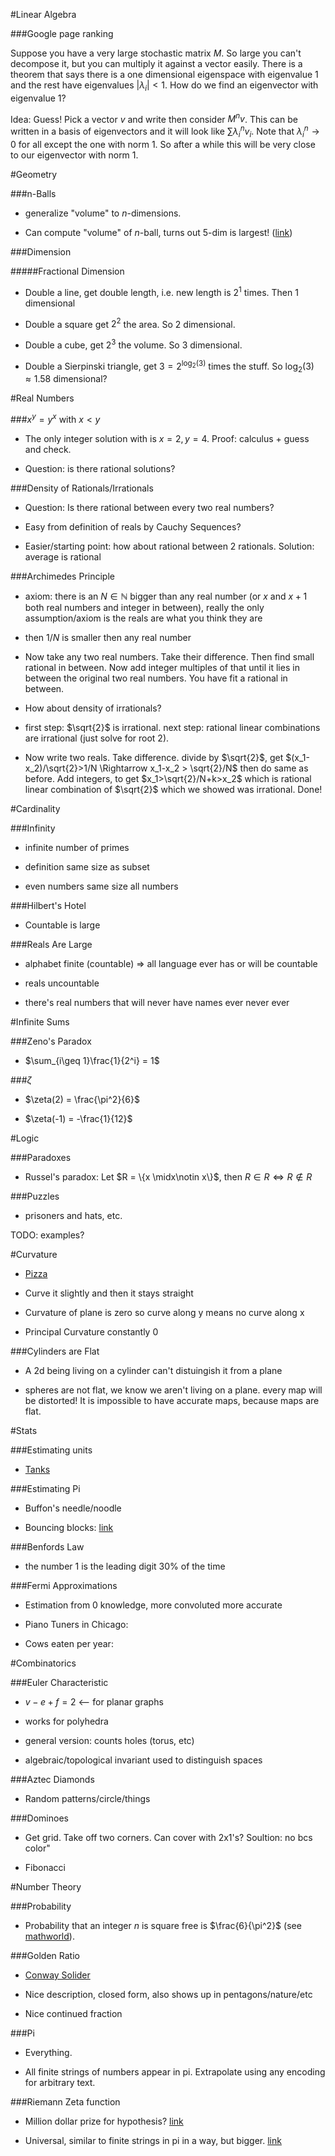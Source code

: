 #Linear Algebra

###Google page ranking

Suppose you have a very large stochastic matrix $M$. So large you can't decompose it, but you can multiply it against a vector easily. There is a theorem that says there is a one dimensional eigenspace with eigenvalue $1$ and the rest have eigenvalues $|\lambda_i|<1$. How do we find an eigenvector with eigenvalue $1$?

Idea: Guess! Pick a vector $v$ and write then consider $M^nv$. This can be written in a basis of eigenvectors and it will look like $\sum \lambda_i^nv_i$. Note that $\lambda_i^n \to 0$ for all except the one with norm $1$. So after a while this will be very close to our eigenvector with norm $1$.

#Geometry

###n-Balls

* generalize "volume" to $n$-dimensions.

* Can compute "volume" of $n$-ball, turns out $5$-dim is largest! ([link](http://en.wikipedia.org/wiki/Deriving_the_volume_of_an_n-ball))

###Dimension

#####Fractional Dimension

* Double a line, get double length, i.e. new length is $2^1$ times. Then $1$ dimensional

* Double a square get $2^2$ the area. So $2$ dimensional.

* Double a cube, get $2^3$ the volume. So $3$ dimensional.

* Double a Sierpinski triangle, get $3=2^{\log_2(3)}$ times the stuff. So $\log_2(3)\approx 1.58$ dimensional?

#Real Numbers

###$x^y=y^x$ with $x<y$

* The only integer solution with is $x=2, y=4$. Proof: calculus + guess and check.

* Question: is there rational solutions?

###Density of Rationals/Irrationals

* Question: Is there rational between every two real numbers?

* Easy from definition of reals by Cauchy Sequences?

* Easier/starting point: how about rational between 2 rationals. Solution: average is rational

###Archimedes Principle

* axiom: there is an $N\in\mathbb{N}$ bigger than any real number (or $x$ and $x+1$ both real numbers and integer in between), really the only assumption/axiom is the reals are what you think they are

* then $1/N$ is smaller then any real number

* Now take any two real numbers. Take their difference. Then find small rational in between. Now add integer multiples of that until it lies in between the original two real numbers. You have fit a rational in between.

* How about density of irrationals?

* first step: $\sqrt{2}$ is irrational. next step: rational linear combinations are irrational (just solve for root 2).

* Now write two reals. Take difference. divide by $\sqrt{2}$, get $(x_1-x_2)/\sqrt{2}>1/N \Rightarrow x_1-x_2 > \sqrt{2}/N$ then do same as before. Add integers, to get $x_1>\sqrt{2}/N+k>x_2$ which is rational linear combination of $\sqrt{2}$ which we showed was irrational. Done!

#Cardinality

###Infinity

* infinite number of primes

* definition same size as subset

* even numbers same size all numbers

###Hilbert's Hotel

* Countable is large

###Reals Are Large

* alphabet finite (countable) $\Rightarrow$ all language ever has or will be countable

* reals uncountable

* there's real numbers that will never have names ever never ever

#Infinite Sums

###Zeno's Paradox

* $\sum_{i\geq 1}\frac{1}{2^i} = 1$

###$\zeta$

* $\zeta(2) = \frac{\pi^2}{6}$

* $\zeta(-1) = -\frac{1}{12}$

#Logic

###Paradoxes

* Russel's paradox: Let $R = \{x \midx\notin x\}$, then $R\in R \Leftrightarrow R\notin R$

###Puzzles

* prisoners and hats, etc.

TODO: examples?

#Curvature

* [Pizza](http://en.wikipedia.org/wiki/Theorema_Egregium)

* Curve it slightly and then it stays straight

* Curvature of plane is zero so curve along y means no curve along x

* Principal Curvature constantly 0

###Cylinders are Flat

* A 2d being living on a cylinder can't distuingish it from a plane

* spheres are not flat, we know we aren't living on a plane. every map will be distorted! It is impossible to have accurate maps, because maps are flat.

#Stats

###Estimating units

* [Tanks](http://en.wikipedia.org/wiki/German_tank_problem)

###Estimating Pi

* Buffon's needle/noodle

* Bouncing blocks: [link](http://math.stackexchange.com/questions/138289/intuitive-reasoning-behind-pis-appearance-in-bouncing-balls)

###Benfords Law

*  the number 1 is the leading digit 30% of the time

###Fermi Approximations

* Estimation from 0 knowledge, more convoluted more accurate

* Piano Tuners in Chicago:

* Cows eaten per year:

#Combinatorics

###Euler Characteristic

* $v-e+f = 2$ <-- for planar graphs

* works for polyhedra

* general version: counts holes (torus, etc)

* algebraic/topological invariant used to distinguish spaces

###Aztec Diamonds

* Random patterns/circle/things

###Dominoes

* Get grid. Take off two corners. Can cover with 2x1's? Soultion: no bcs color"

* Fibonacci

#Number Theory

###Probability

* Probability that an integer $n$ is square free is $\frac{6}{\pi^2}$ (see [mathworld](http://mathworld.wolfram.com/Squarefree.html)).

###Golden Ratio

* [Conway Solider](http://en.wikipedia.org/wiki/Conway's_Soldiers)

* Nice description, closed form, also shows up in pentagons/nature/etc

* Nice continued fraction

###Pi

* Everything.

* All finite strings of numbers appear in pi. Extrapolate using any encoding for arbitrary text.

###Riemann Zeta function

* Million dollar prize for hypothesis? [link](http://en.wikipedia.org/wiki/Riemann_hypothesis)

* Universal, similar to finite strings in pi in a way, but bigger. [link](http://en.wikipedia.org/wiki/Zeta_function_universality)
